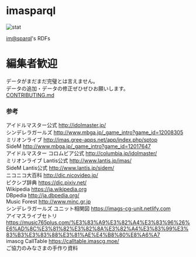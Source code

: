 # imasparql
![stat](https://img.shields.io/badge/dynamic/json.svg?color=green&style=flat-square&label=stat&query=%24.results.bindings%5B%3A1%5D.stat.value&url=https%3A%2F%2Fsparql.crssnky.xyz%2Fspql%2Fimas%2Fquery%3Foutput%3Djson%26query%3DPREFIX%2520rdf%253A%2520%253Chttp%253A%252F%252Fwww.w3.org%252F1999%252F02%252F22-rdf-syntax-ns%2523%253E%2520PREFIX%2520schema%253A%2520%253Chttp%253A%252F%252Fschema.org%252F%253E%2520PREFIX%2520imas%253A%2520%253Chttps%253A%252F%252Fsparql.crssnky.xyz%252Fimasrdf%252FURIs%252Fimas-schema.ttl%2523%253E%2520SELECT%2520%28group_concat%28concat%28%2527%2520%2527%252C%2520str%28%253Fcnt%29%252C%2520%2527%2520%2527%252C%2520if%28contains%28str%28%253Fo%29%252C%2520%2522%2523%2522%29%252C%2520strafter%28str%28%253Fo%29%252C%2520%2522%2523%2522%29%252C%2520strafter%28str%28%253Fo%29%252C%2520str%28schema%253A%29%29%29%252C%2520%2527s%2527%29%253B%2520separator%253D%2527%252C%2527%29%2520as%2520%253Fstat%29%2520WHERE%2520%257B%2520SELECT%2520%253Fo%2520%28COUNT%28%253Fs%29%2520AS%2520%253Fcnt%29%2520WHERE%2520%257B%2520%253Fs%2520rdf%253Atype%2520%253Fo%2520FILTER%2520%28%253Fo%2520IN%2520%28imas%253AIdol%252C%2520imas%253AUnit%252C%2520imas%253AClothes%29%29%2520%257D%2520GROUP%2520BY%2520%253Fo%2520%257D)

[im@sparql](https://sparql.crssnky.xyz/imas/)'s RDFs

# 編集者歓迎
データがまだまだ完璧とは言えません。  
データの追加・データの修正ぜひぜひお願いします。    
[CONTRIBUTING.md](https://github.com/imas/imasparql/blob/master/CONTRIBUTING.md)

### 参考
アイドルマスター公式 http://idolmaster.jp/  
シンデレラガールズ http://www.mbga.jp/_game_intro?game_id=12008305  
ミリオンライブ http://imas.gree-apps.net/app/index.php/sptop  
SideM http://www.mbga.jp/_game_intro?game_id=12017647  
アイドルマスター コロムビア公式 http://columbia.jp/idolmaster/  
ミリオンライブ Lantis公式 http://www.lantis.jp/imas/  
SideM Lantis公式 http://www.lantis.jp/sidem/  
ニコニコ大百科 http://dic.nicovideo.jp/  
ピクシブ辞典 https://dic.pixiv.net/    
Wikipedia https://ja.wikipedia.org  
DBpedia http://ja.dbpedia.org/  
Music Forest http://www.minc.gr.jp  
シンデレラガールズ ユニット相関図 https://imags-cg-unit.netlify.com    
アイマスライブセトリ https://music765plus.com/%E3%83%A9%E3%82%A4%E3%83%96%26%E6%AD%8C%E3%81%82%E3%82%8A%E3%82%A4%E3%83%99%E3%83%B3%E3%83%88%E3%81%AE%E4%B8%80%E8%A6%A7  
imascg CallTable https://calltable.imascg.moe/  
ご協力のみなさまの手作り資料
